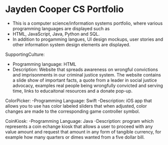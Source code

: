 # Jayden Cooper CS Portfolio
- This is a computer science/information systems portfolio, where various programming languages are displayed such as 
- HTML, JavaScript, Java, Python and SQL. 
- In addition to progamming langues, UI design mockups, user stories and other information system design elements are displayed.

SupportingCulture: 
  - Programming language: HTML
  - Description: Website that spreads awareness on wrongful convictions and imprisonments in our criminal justice system. The website contains
                 a slide show of important facts, a quote from a leader in social justice advocacy, examples real people being wrongfully 
                 convicted and serving time, links to educaitonal resources and a donate pop-up.
     
ColorPicker:
  -Programming Language: Swift
  -Description: iOS app that allows you to use has color labeled sliders that when adjusted, color changes are made to the corresponding game controller                   symbol.
  
  CoinKiosk: 
  -Programming Language: Java
  -Description: program which represents a coin echange kiosk that allows a user to proceed with any value amount and request that amount in any form of                   tangible currency, for example how many quarters or dimes wanted from a five dollar bill.
